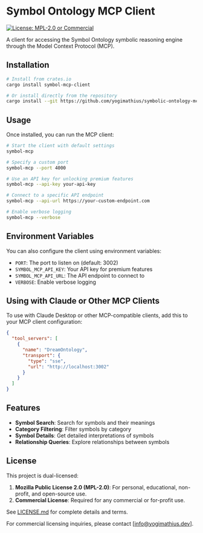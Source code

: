 # Symbol Ontology MCP Client

[![License: MPL-2.0 or Commercial](https://img.shields.io/badge/license-MPL--2.0%20or%20Commercial-blue.svg)](../LICENSE.md)

A client for accessing the Symbol Ontology symbolic reasoning engine through the Model Context Protocol (MCP).

## Installation

```bash
# Install from crates.io
cargo install symbol-mcp-client

# Or install directly from the repository
cargo install --git https://github.com/yogimathius/symbolic-ontology-mcp
```

## Usage

Once installed, you can run the MCP client:

```bash
# Start the client with default settings
symbol-mcp

# Specify a custom port
symbol-mcp --port 4000

# Use an API key for unlocking premium features
symbol-mcp --api-key your-api-key

# Connect to a specific API endpoint
symbol-mcp --api-url https://your-custom-endpoint.com

# Enable verbose logging
symbol-mcp --verbose
```

## Environment Variables

You can also configure the client using environment variables:

- `PORT`: The port to listen on (default: 3002)
- `SYMBOL_MCP_API_KEY`: Your API key for premium features
- `SYMBOL_MCP_API_URL`: The API endpoint to connect to
- `VERBOSE`: Enable verbose logging

## Using with Claude or Other MCP Clients

To use with Claude Desktop or other MCP-compatible clients, add this to your MCP client configuration:

```json
{
  "tool_servers": [
    {
      "name": "DreamOntology",
      "transport": {
        "type": "sse",
        "url": "http://localhost:3002"
      }
    }
  ]
}
```

## Features

- **Symbol Search**: Search for symbols and their meanings
- **Category Filtering**: Filter symbols by category
- **Symbol Details**: Get detailed interpretations of symbols
- **Relationship Queries**: Explore relationships between symbols

## License

This project is dual-licensed:

1. **Mozilla Public License 2.0 (MPL-2.0)**: For personal, educational, non-profit, and open-source use.
2. **Commercial License**: Required for any commercial or for-profit use.

See [LICENSE.md](../LICENSE.md) for complete details and terms.

For commercial licensing inquiries, please contact [info@yogimathius.dev].
